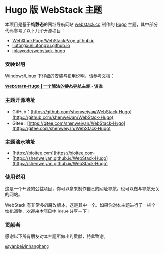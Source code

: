 # Hugo 版 WebStack 主题

本项目是基于**纯静态**的网址导航网站 [webstack.cc](https://github.com/WebStackPage/WebStackPage.github.io) 制作的 [Hugo](https://gohugo.io/) 主题，其中部分代码参考了以下几个开源项目：<br/>

- [WebStackPage/WebStackPage.github.io](https://github.com/WebStackPage/WebStackPage.github.io)
- [liutongxu/liutongxu.github.io](https://github.com/liutongxu/liutongxu.github.io)
- [iplaycode/webstack-hugo](https://github.com/iplaycode/webstack-hugo)


### 安装说明

Windows/Linux 下详细的安装与使用说明，请参考文档：

**[WebStack-Hugo | 一个简洁的静态导航主题](https://www.yuque.com/shenweiyan/cookbook/webstack-hugo) - [语雀](https://www.yuque.com/shenweiyan)**


### 主题开源地址

- GitHub：[https://github.com/shenweiyan/WebStack-Hugo](https://github.com/shenweiyan/WebStack-Hugo)
- Gitee：[https://gitee.com/shenweiyan/WebStack-Hugo](https://gitee.com/shenweiyan/WebStack-Hugo)


### 主题演示地址

- [https://bioitee.com](https://bioitee.com)
- [https://shenweiyan.github.io/WebStack-Hugo](https://shenweiyan.github.io/WebStack-Hugo)

### 使用说明

这是一个开源的公益项目，你可以拿来制作自己的网址导航，也可以做与导航无关的网站。

WebStack 有非常多的魔改版本，这是其中一个。如果你对本主题进行了一些个性化调整，欢迎来本项目中 issue 分享一下！

### 贡献者

感谢以下所有朋友对本主题所做出的贡献，特此致谢。

[@yanbeiyinhanghang](https://github.com/yinhanghang)

